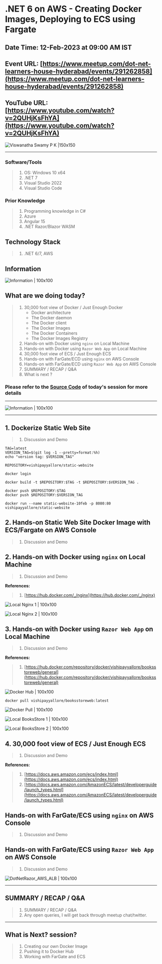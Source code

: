 # .NET 6 on AWS - Creating Docker Images, Deploying to ECS using Fargate

## Date Time: 12-Feb-2023 at 09:00 AM IST

## Event URL: [https://www.meetup.com/dot-net-learners-house-hyderabad/events/291262858](https://www.meetup.com/dot-net-learners-house-hyderabad/events/291262858)

## YouTube URL: [https://www.youtube.com/watch?v=2QUHjKsFhYA](https://www.youtube.com/watch?v=2QUHjKsFhYA)

![Viswanatha Swamy P K |150x150](./Documentation/Images/ViswanathaSwamyPK.PNG)

---

### Software/Tools

> 1. OS: Windows 10 x64
> 1. .NET 7
> 1. Visual Studio 2022
> 1. Visual Studio Code

### Prior Knowledge

> 1. Programming knowledge in C#
> 1. Azure
> 1. Angular 15
> 1. .NET Razor/Blazor WASM

## Technology Stack

> 1. .NET 6/7, AWS

## Information

![Information | 100x100](./Documentation/Images/Information.PNG)

## What are we doing today?

> 1. 30,000 foot view of Docker / Just Enough Docker
>    - Docker architecture
>    - The Docker daemon
>    - The Docker client
>    - The Docker Images
>    - The Docker Containers
>    - The Docker Images Registry
> 1. Hands-on with Docker using `nginx` on Local Machine
> 1. Hands-on with Docker using `Razor Web App` on Local Machine
> 1. 30,000 foot view of ECS / Just Enough ECS
> 1. Hands-on with FarGate/ECD using `nginx` on AWS Console
> 1. Hands-on with FarGate/ECD using `Razor Web App` on AWS Console
> 1. SUMMARY / RECAP / Q&A
> 1. What is next ?

### Please refer to the [**Source Code**](https://github.com/vishipayyallore/speaker-series-2023/tree/main/dotnet-6-on-aws/Fargate_ECS_S1) of today's session for more details

---

![Information | 100x100](./Documentation/Images/SeatBelt.PNG)

---

## 1. Dockerize Static Web Site

> 1. Discussion and Demo

```dockercmd
TAG=latest
VERSION_TAG=$(git log -1 --pretty=format:%h)
echo "version tag: $VERSION_TAG"

REPOSITORY=vishipayyallore/static-website

docker login

docker build -t $REPOSITORY:$TAG -t $REPOSITORY:$VERSION_TAG .

docker push $REPOSITORY:$TAG
docker push $REPOSITORY:$VERSION_TAG

docker run --name static-website-10feb -p 8080:80 vishipayyallore/static-website
```

## 2. Hands-on Static Web Site Docker Image with ECS/Fargate on AWS Console

> 1. Discussion and Demo

## 2. Hands-on with Docker using `nginx` on Local Machine

> 1. Discussion and Demo

**References:**

> 1. [https://hub.docker.com/_/nginx](https://hub.docker.com/_/nginx)

![Local Nginx 1 | 100x100](./Documentation/Images/Local_Nginx_1.PNG)

![Local Nginx 2 | 100x100](./Documentation/Images/Local_Nginx_2.PNG)

## 3. Hands-on with Docker using `Razor Web App` on Local Machine

> 1. Discussion and Demo

**References:**

> 1. [https://hub.docker.com/repository/docker/vishipayyallore/booksstoreweb/general](https://hub.docker.com/repository/docker/vishipayyallore/booksstoreweb/general)

![Docker Hub | 100x100](./Documentation/Images/Docker_Hub.PNG)

```dockercmd
docker pull vishipayyallore/booksstoreweb:latest
```

![Docker Pull | 100x100](./Documentation/Images/Docker_Pull.PNG)

![Local BooksStore 1 | 100x100](./Documentation/Images/Local_BooksStore_1.PNG)

![Local BooksStore 2 | 100x100](./Documentation/Images/Local_BooksStore_2.PNG)

## 4. 30,000 foot view of ECS / Just Enough ECS

> 1. Discussion and Demo

**References:**

> 1. [https://docs.aws.amazon.com/ecs/index.html](https://docs.aws.amazon.com/ecs/index.html)
> 1. [https://docs.aws.amazon.com/AmazonECS/latest/developerguide/launch_types.html](https://docs.aws.amazon.com/AmazonECS/latest/developerguide/launch_types.html)

## Hands-on with FarGate/ECS using `nginx` on AWS Console

> 1. Discussion and Demo

## Hands-on with FarGate/ECS using `Razor Web App` on AWS Console

> 1. Discussion and Demo

![DotNetRazor_AWS_ALB | 100x100](./Documentation/Images/DotNetRazor_AWS_ALB.PNG)

---

## SUMMARY / RECAP / Q&A

> 1. SUMMARY / RECAP / Q&A
> 2. Any open queries, I will get back through meetup chat/twitter.

---

## What is Next? session?

> 1. Creating our own Docker Image
> 1. Pushing it to Docker Hub
> 1. Working with FarGate and ECS
